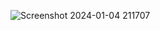 ![Screenshot 2024-01-04 211707](https://github.com/12imthi/day20Task1/assets/110447839/e15ca178-0f84-452c-a68a-f02c3cfdbc3f)

